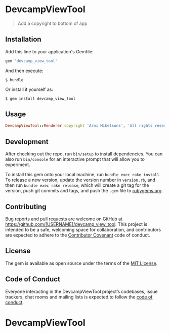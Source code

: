 # DevcampViewTool


> Add a copyright to bottom of app

## Installation

Add this line to your application's Gemfile:

```ruby
gem 'devcamp_view_tool'
```

And then execute:

    $ bundle

Or install it yourself as:

    $ gem install devcamp_view_tool

## Usage

```ruby
DevcampViewTool::Renderer.copyright 'Arni Mikelsons', 'All rights reserved'
```
## Development

After checking out the repo, run `bin/setup` to install dependencies. You can also run `bin/console` for an interactive prompt that will allow you to experiment.

To install this gem onto your local machine, run `bundle exec rake install`. To release a new version, update the version number in `version.rb`, and then run `bundle exec rake release`, which will create a git tag for the version, push git commits and tags, and push the `.gem` file to [rubygems.org](https://rubygems.org).

## Contributing

Bug reports and pull requests are welcome on GitHub at https://github.com/[USERNAME]/devcamp_view_tool. This project is intended to be a safe, welcoming space for collaboration, and contributors are expected to adhere to the [Contributor Covenant](http://contributor-covenant.org) code of conduct.

## License

The gem is available as open source under the terms of the [MIT License](https://opensource.org/licenses/MIT).

## Code of Conduct

Everyone interacting in the DevcampViewTool project’s codebases, issue trackers, chat rooms and mailing lists is expected to follow the [code of conduct](https://github.com/[USERNAME]/devcamp_view_tool/blob/master/CODE_OF_CONDUCT.md).
# DevcampViewTool
